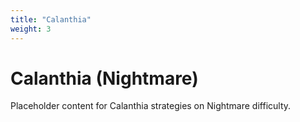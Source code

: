 ```yaml
---
title: "Calanthia"
weight: 3
---
```


# Calanthia (Nightmare)

Placeholder content for Calanthia strategies on Nightmare difficulty.

